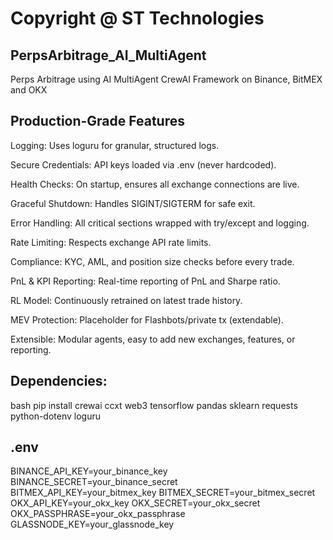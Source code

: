 # Copyright @ ST Technologies

## PerpsArbitrage_AI_MultiAgent

Perps Arbitrage using AI MultiAgent CrewAI Framework on Binance, BitMEX and OKX

## Production-Grade Features

Logging: Uses loguru for granular, structured logs.

Secure Credentials: API keys loaded via .env (never hardcoded).

Health Checks: On startup, ensures all exchange connections are live.

Graceful Shutdown: Handles SIGINT/SIGTERM for safe exit.

Error Handling: All critical sections wrapped with try/except and logging.

Rate Limiting: Respects exchange API rate limits.

Compliance: KYC, AML, and position size checks before every trade.

PnL & KPI Reporting: Real-time reporting of PnL and Sharpe ratio.

RL Model: Continuously retrained on latest trade history.

MEV Protection: Placeholder for Flashbots/private tx (extendable).

Extensible: Modular agents, easy to add new exchanges, features, or reporting.

## Dependencies:

bash
pip install crewai ccxt web3 tensorflow pandas sklearn requests python-dotenv loguru

## .env 

BINANCE_API_KEY=your_binance_key
BINANCE_SECRET=your_binance_secret
BITMEX_API_KEY=your_bitmex_key
BITMEX_SECRET=your_bitmex_secret
OKX_API_KEY=your_okx_key
OKX_SECRET=your_okx_secret
OKX_PASSPHRASE=your_okx_passphrase
GLASSNODE_KEY=your_glassnode_key
